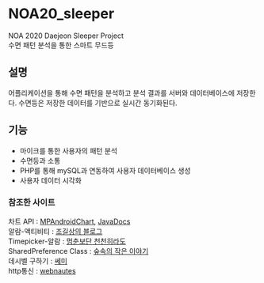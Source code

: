 # NOA20_sleeper
NOA 2020 Daejeon Sleeper Project   
수면 패턴 분석을 통한 스마트 무드등  

## 설명
어플리케이션을 통해 수면 패턴을 분석하고 분석 결과를 서버와 데이터베이스에 저장한다. 수면등은 저장한 데이터를 기반으로 실시간 동기화된다. 

## 기능   
* 마이크를 통한 사용자의 패턴 분석  
* 수면등과 소통 
* PHP를 통해 mySQL과 연동하여 사용자 데이터베이스 생성 
* 사용자 데이터 시각화   

### 참조한 사이트
차트 API : [MPAndroidChart](https://github.com/PhilJay/MPAndroidChart), [JavaDocs](https://javadoc.jitpack.io/com/github/PhilJay/MPAndroidChart/v3.1.0/javadoc/)  
알람-액티비티 : [조길상의 블로그](https://m.blog.naver.com/PostView.nhn?blogId=jogilsang&logNo=221513058119&proxyReferer=https%3A%2F%2Fwww.google.com%2F)   
Timepicker-알람 : [멈춘보단 천천히라도](https://webnautes.tistory.com/1365)   
SharedPreference Class : [숲속의 작은 이야기](https://re-build.tistory.com/37)   
데시벨 구하기 : [쎄미](https://susemi99.tistory.com/1017)   
http통신 : [webnautes](https://webnautes.tistory.com/1189)   

